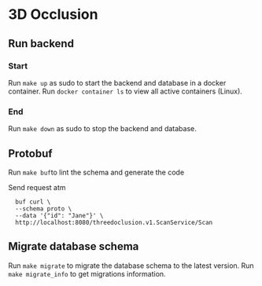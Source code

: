 # 3D Occlusion

## Run backend

### Start
Run `make up` as sudo to start the backend and database in a docker container.
Run `docker container ls` to view all active containers (Linux).

### End
Run `make down` as sudo to stop the backend and database.


## Protobuf
Run `make buf`to lint the schema and generate the code

Send request atm
``` 
  buf curl \
  --schema proto \
  --data '{"id": "Jane"}' \
  http://localhost:8080/threedoclusion.v1.ScanService/Scan
```

## Migrate database schema
Run `make migrate` to migrate the database schema to the latest version.
Run `make migrate_info` to get migrations information.
